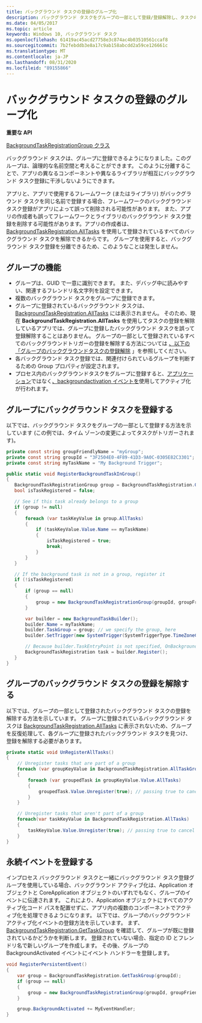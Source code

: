 ```yaml
---
title: バックグラウンド タスクの登録のグループ化
description: バックグラウンド タスクをグループの一部として登録/登録解除し、タスクの登録を分離します。
ms.date: 04/05/2017
ms.topic: article
keywords: Windows 10, バックグラウンド タスク
ms.openlocfilehash: 61419ac45acd27758e3c874ac4b03510561ccaf8
ms.sourcegitcommit: 7b2febddb3e8a17c9ab158abcdd2a59ce126661c
ms.translationtype: MT
ms.contentlocale: ja-JP
ms.lasthandoff: 08/31/2020
ms.locfileid: "89155866"
---
```

# <a name="group-background-task-registration"></a>バックグラウンド タスクの登録のグループ化

**重要な API**

[BackgroundTaskRegistrationGroup クラス](/uwp/api/windows.applicationmodel.background.backgroundtaskregistrationgroup)

バックグラウンド タスクは、グループに登録できるようになりました。このグループは、論理的な名前空間と考えることができます。 このように分離することで、アプリの異なるコンポーネントや異なるライブラリが相互にバックグラウンド タスク登録に干渉しないようにできます。

アプリと、アプリで使用するフレームワーク (またはライブラリ) がバックグラウンド タスクを同じ名前で登録する場合、フレームワークのバックグラウンド タスク登録がアプリによって誤って削除される可能性があります。 また、アプリの作成者も誤ってフレームワークとライブラリのバックグラウンド タスク登録を削除する可能性があります。アプリの作成者は、[BackgroundTaskRegistration.AllTasks](/uwp/api/windows.applicationmodel.background.backgroundtaskregistration.AllTasks) を使用して登録されているすべてのバックグラウンド タスクを解除できるからです。  グループを使用すると、バックグラウンド タスク登録を分離できるため、このようなことは発生しません。

## <a name="features-of-groups"></a>グループの機能

* グループは、GUID で一意に識別できます。 また、デバッグ中に読みやすい、関連するフレンドリ名文字列を設定できます。
* 複数のバックグラウンド タスクをグループに登録できます。
* グループに登録されているバックグラウンド タスクは、[BackgroundTaskRegistration.AllTasks](/uwp/api/windows.applicationmodel.background.backgroundtaskregistration.AllTasks) には表示されません。 そのため、現在 **BackgroundTaskRegistration.AllTasks** を使用してタスクの登録を解除しているアプリでは、グループに登録したバックグラウンド タスクを誤って登録解除することはありません。 グループの一部として登録されているすべてのバックグラウンドトリガーの登録を解除する方法については [、以下の「グループのバックグラウンドタスクの登録解除](#unregister-background-tasks-in-a-group) 」を参照してください。
* 各バックグラウンド タスク登録では、関連付けられているグループを判断するための Group プロパティが設定されます。
* プロセス内のバックグラウンドタスクをグループに登録すると、[アプリケーション](/uwp/api/windows.ui.xaml.application.onbackgroundactivated#Windows_UI_Xaml_Application_OnBackgroundActivated_Windows_ApplicationModel_Activation_BackgroundActivatedEventArgs_)ではなく[、backgroundactivation イベントを](/uwp/api/windows.applicationmodel.background.backgroundtaskregistrationgroup.BackgroundActivated)使用してアクティブ化が行われます。

## <a name="register-a-background-task-in-a-group"></a>グループにバックグラウンド タスクを登録する

以下では、バックグラウンド タスクをグループの一部として登録する方法を示しています (この例では、タイム ゾーンの変更によってタスクがトリガーされます)。

```csharp
private const string groupFriendlyName = "myGroup";
private const string groupId = "3F2504E0-4F89-41D3-9A0C-0305E82C3301";
private const string myTaskName = "My Background Trigger";

public static void RegisterBackgroundTaskInGroup()
{
   BackgroundTaskRegistrationGroup group = BackgroundTaskRegistration.GetTaskGroup(groupId);
   bool isTaskRegistered = false;

   // See if this task already belongs to a group
   if (group != null)
   {
       foreach (var taskKeyValue in group.AllTasks)
       {
           if (taskKeyValue.Value.Name == myTaskName)
           {
               isTaskRegistered = true;
               break;
           }
       }
   }

   // If the background task is not in a group, register it
   if (!isTaskRegistered)
   {
       if (group == null)
       {
           group = new BackgroundTaskRegistrationGroup(groupId, groupFriendlyName);
       }

       var builder = new BackgroundTaskBuilder();
       builder.Name = myTaskName;
       builder.TaskGroup = group; // we specify the group, here
       builder.SetTrigger(new SystemTrigger(SystemTriggerType.TimeZoneChange, false));

       // Because builder.TaskEntryPoint is not specified, OnBackgroundActivated() will be raised when the background task is triggered
       BackgroundTaskRegistration task = builder.Register();
   }
}
```

## <a name="unregister-background-tasks-in-a-group"></a>グループのバックグラウンド タスクの登録を解除する

以下では、グループの一部として登録されたバックグラウンド タスクの登録を解除する方法を示しています。
グループに登録されているバックグラウンド タスクは [BackgroundTaskRegistration.AllTasks](/uwp/api/windows.applicationmodel.background.backgroundtaskregistration.AllTasks) に表示されないため、グループを反復処理して、各グループに登録されたバックグラウンド タスクを見つけ、登録を解除する必要があります。

```csharp
private static void UnRegisterAllTasks()
{
    // Unregister tasks that are part of a group
    foreach (var groupKeyValue in BackgroundTaskRegistration.AllTaskGroups)
    {
        foreach (var groupedTask in groupKeyValue.Value.AllTasks)
        {
            groupedTask.Value.Unregister(true); // passing true to cancel currently running instances of this background task
        }
    }

    // Unregister tasks that aren't part of a group
    foreach(var taskKeyValue in BackgroundTaskRegistration.AllTasks)
    {
        taskKeyValue.Value.Unregister(true); // passing true to cancel currently running instances of this background task
    }
}
```

## <a name="register-persistent-events"></a>永続イベントを登録する

インプロセス バックグラウンド タスクと一緒にバックグラウンド タスク登録グループを使用している場合、バックグラウンド アクティブ化は、Application オブジェクトと CoreApplication オブジェクトのいずれでもなく、グループのイベントに伝達されます。 これにより、Application オブジェクトにすべてのアクティブ化コード パスを配置せずに、アプリ内の複数のコンポーネントでアクティブ化を処理できるようになります。 以下では、グループのバックグラウンド アクティブ化イベントの登録方法を示しています。 まず、[BackgroundTaskRegistration.GetTaskGroup](/uwp/api/windows.applicationmodel.background.backgroundtaskregistration.gettaskgroup) を確認して、グループが既に登録されているかどうかを判断します。 登録されていない場合、指定の ID とフレンドリ名で新しいグループを作成します。 その後、グループの BackgroundActivated イベントにイベント ハンドラーを登録します。

```csharp
void RegisterPersistentEvent()
{
    var group = BackgroundTaskRegistration.GetTaskGroup(groupId);
    if (group == null)
    {
        group = new BackgroundTaskRegistrationGroup(groupId, groupFriendlyName);
    }

    group.BackgroundActivated += MyEventHandler;
}
```